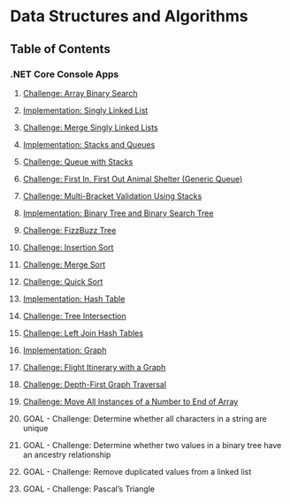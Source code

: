 # Data Structures and Algorithms

## Table of Contents

###  .NET Core Console Apps

1. [Challenge: Array Binary Search](code-challenges/c-sharp/ArrayBinarySearch)

2. [Implementation: Singly Linked List](data-structures/SinglyLinkedList)

3. [Challenge: Merge Singly Linked Lists](code-challenges/c-sharp/LLMerge)

4. [Implementation: Stacks and Queues](data-structures/StacksAndQueues)

5. [Challenge: Queue with Stacks](code-challenges/c-sharp/QueueWithStacks)

6. [Challenge: First In, First Out Animal Shelter (Generic Queue)](code-challenges/c-sharp/FIFOAnimalShelter)

7. [Challenge: Multi-Bracket Validation Using Stacks](code-challenges/c-sharp/MultiBracketValidation)

8. [Implementation: Binary Tree and Binary Search Tree](data-structures/BinaryTree)

9. [Challenge: FizzBuzz Tree](code-challenges/c-sharp/FizzBuzzTree)

10. [Challenge: Insertion Sort](code-challenges/c-sharp/Sorts/InsertionSort)

11. [Challenge: Merge Sort](code-challenges/c-sharp/Sorts/MergeSort)

12. [Challenge: Quick Sort](code-challenges/c-sharp/Sorts/QuickSort)

13. [Implementation: Hash Table](data-structures/HashTable)

14. [Challenge: Tree Intersection](code-challenges/c-sharp/TreeIntersection)

15. [Challenge: Left Join Hash Tables](code-challenges/c-sharp/LeftJoinHashTables)

16. [Implementation: Graph](data-structures/Graph)

17. [Challenge: Flight Itinerary with a Graph](code-challenges/c-sharp/GraphEdge)

18. [Challenge: Depth-First Graph Traversal](code-challenges/c-sharp/DepthFirstGraphTraversal)

19. [Challenge: Move All Instances of a Number to End of Array](code-challenges/c-sharp/MoveArrayElementsToEnd)

20. GOAL - Challenge: Determine whether all characters in a string are unique

21. GOAL - Challenge: Determine whether two values in a binary tree have an ancestry relationship

22. GOAL - Challenge: Remove duplicated values from a linked list

23. GOAL - Challenge: Pascal’s Triangle

